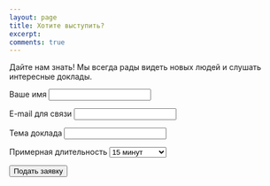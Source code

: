 ```yaml
---
layout: page
title: Хотите выступить?
excerpt: 
comments: true
---
```


Дайте нам знать!
Мы всегда рады видеть новых людей и слушать интересные доклады.

<form action="http://getsimpleform.com/messages?form_api_token=64423d75fb4981e03fc6718d53dbda5e" method="post">
  <!-- the redirect_to is optional, the form will redirect to the referrer on submission -->
  <input type='hidden' name='redirect_to' value='http://kosbackend.hub44.net/speakers/thank-you.html' />
  <!-- all your input fields here.... -->
  <p>
  <label for='name'>Ваше имя</label>
  <input type='text' name='name' id='name' required=""/>
  </p>
  <p>
  <label for='email'>E-mail для связи</label>
  <input type='email' name='email' id='email' required=""/>
  </p>
    <p>
  <label for='theme'>Тема доклада</label>
  <input type='text' name='theme' id='theme' required="" />
  </p>
    <p>
  <label for='duration'>Примерная длительность</label>
  <select id="duration" name="duration" required="">
    <option value="15">15 минут</option>
    <option value="30">30 минут</option>
    <option value="45">45 минут</option>
    <option value="60">1 час</option>
    <option value="more">Больше часа</option>
  </select>
  </p>
  <p>
  	<input type='submit' value='Подать заявку' class='btn' />
  </p>
</form>
